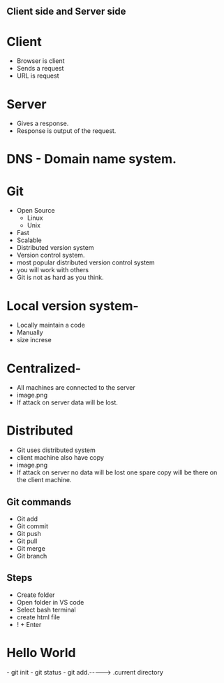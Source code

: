 ## Client side and Server side
# Client 
- Browser is client 
- Sends a request
- URL is request
# Server
- Gives a response.
- Response is output of the request.
# DNS - Domain name system.
# Git
- Open Source
  - Linux
  - Unix
- Fast
- Scalable
- Distributed version system
- Version control system.
- most popular distributed version control system
- you will work with others 
- Git is not as hard as you think.
# Local version system-
- Locally maintain a code
- Manually 
- size increse 
# Centralized-
- All machines are connected to the server
- image.png
- If attack on server data will be lost.
# Distributed
- Git uses distributed system
- client machine also have copy 
- image.png
- If attack on server no data will be lost one spare copy will be there on the client machine.
## Git commands
- Git add
- Git commit
- Git push
- Git pull
- Git merge
- Git branch
## Steps
- Create folder
- Open folder in VS code
- Select bash terminal
- create html file
- ! + Enter
<body>
    <h1>Hello World
        </h1>
</body>
- git init
- git status
- git add.-----> .current directory


